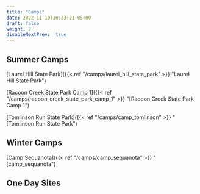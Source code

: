 ```yaml
---
title: "Camps"
date: 2022-11-10T10:33:21-05:00
draft: false
weight: 2
disableNextPrev:  true
---
```

## Summer Camps
[Laurel  Hill  State  Park]({{< ref "/camps/laurel_hill_state_park" >}} "Laurel  Hill  State  Park")

[Racoon Creek State Park Camp 1]({{< ref "/camps/racoon_creek_state_park_camp_1" >}} "[Racoon Creek State Park Camp 1")

[Tomlinson Run State Park]({{< ref "/camps/camp_tomlinson" >}} "[Tomlinson Run State Park")

## Winter Camps
[Camp Sequanota]({{< ref "/camps/camp_sequanota" >}} "[camp_sequanota")

## One Day Sites
